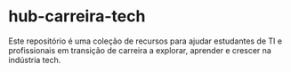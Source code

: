 # hub-carreira-tech
Este repositório é uma coleção de recursos para ajudar estudantes de TI e profissionais em transição de carreira a explorar, aprender e crescer na indústria tech. 

